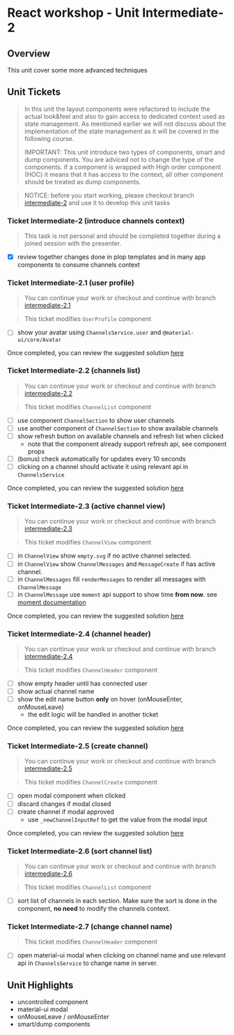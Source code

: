 # React workshop - Unit Intermediate-2

## Overview
This unit cover some more advanced techniques

## Unit Tickets
> In this unit the layout components were refactored to include the actual look&feel and also to gain access to dedicated context used as state management. As mentioned earlier we will not discuss about the implementation of the state management as it will be covered in the following course.
>
> IMPORTANT: This unit introduce two types of components, smart and dump components. You are adviced not to change the type of the components. if a component is wrapped with High order component (HOC) it means that it has access to the context, all other component should be treated as dump components.  

> NOTICE: before you start working, please checkout branch [intermediate-2](https://github.com/esakal/react-workshop/tree/intermediate-2) and use it to develop this unit tasks

### Ticket Intermediate-2 (introduce channels context)
> This task is not personal and should be completed together during a joined session with the presenter.

- [x] review together changes done in plop templates and in many app components to consume channels context

### Ticket Intermediate-2.1 (user profile)
> You can continue your work or checkout and continue with branch [intermediate-2.1](https://github.com/esakal/react-workshop/tree/intermediate-2.1)

> This ticket modifies `UserProfile` component

- [ ] show your avatar using `ChannelsService.user` and `@material-ui/core/Avatar`

Once completed, you can review the suggested solution [here](https://github.com/esakal/react-workshop/pull/13)

### Ticket Intermediate-2.2 (channels list)
> You can continue your work or checkout and continue with branch [intermediate-2.2](https://github.com/esakal/react-workshop/tree/intermediate-2.2)

> This ticket modifies `ChannelList` component

- [ ] use component `ChannelSection` to show user channels
- [ ] use another component of `ChannelSection` to show available channels
- [ ] show refresh button on available channels and refresh list when clicked
  - note that the component already support refresh api, see component props
- [ ] (bonus) check automatically for updates every 10 seconds 
- [ ] clicking on a channel should activate it using relevant api in `ChannelsService`

Once completed, you can review the suggested solution [here](https://github.com/esakal/react-workshop/pull/14)

### Ticket Intermediate-2.3 (active channel view)
> You can continue your work or checkout and continue with branch [intermediate-2.3](https://github.com/esakal/react-workshop/tree/intermediate-2.3)

> This ticket modifies `ChannelView` component

- [ ] in `ChannelView` show `empty.svg` if no active channel selected. 
- [ ] in `ChannelView` show `ChannelMessages` and `MessageCreate` if has active channel.
- [ ] in `ChannelMessages` fill `renderMessages` to render all messages with `ChannelMessage`
- [ ] in `ChannelMessage` use `moment` api support to show time **from now**. see [moment documentation](https://momentjs.com/docs/)
 
 Once completed, you can review the suggested solution [here](https://github.com/esakal/react-workshop/pull/15)
 
### Ticket Intermediate-2.4 (channel header)
> You can continue your work or checkout and continue with branch [intermediate-2.4](https://github.com/esakal/react-workshop/tree/intermediate-2.4)

> This ticket modifies `ChannelHeader` component

- [ ] show empty header until has connected user
- [ ] show actual channel name 
- [ ] show the edit name button **only** on hover (onMouseEnter, onMouseLeave)
  - the edit logic will be handled in another ticket

Once completed, you can review the suggested solution [here](https://github.com/esakal/react-workshop/pull/16)

### Ticket Intermediate-2.5 (create channel)
> You can continue your work or checkout and continue with branch [intermediate-2.5](https://github.com/esakal/react-workshop/tree/intermediate-2.5)

> This ticket modifies `ChannelCreate` component

- [ ] open modal component when clicked
- [ ] discard changes if modal closed
- [ ] create channel if modal approved
  - use `_newChannelInputRef` to get the value from the modal input

Once completed, you can review the suggested solution [here](https://github.com/esakal/react-workshop/pull/17)

### Ticket Intermediate-2.6 (sort channel list)
> You can continue your work or checkout and continue with branch [intermediate-2.6](https://github.com/esakal/react-workshop/tree/intermediate-2.6)

> This ticket modifies `ChannelList` component

- [ ] sort list of channels in each section. Make sure the sort is done in the component, **no need** to modify the channels context.

### Ticket Intermediate-2.7 (change channel name)
> This ticket modifies `ChannelHeader` component

- [ ] open material-ui modal when clicking on channel name and use relevant api in `ChannelsService` to change name in server.  

## Unit Highlights  
- uncontrolled component
- material-ui modal
- onMouseLeave / onMouseEnter
- smart/dump components
